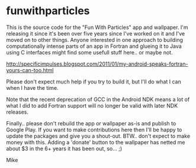 # funwithparticles
This is the source code for the "Fun With Particles" app and wallpaper. I'm releasing it since it's been over five years since I've worked on it and I've moved on to other things.  Anyone interested in one approach to building computationally intense parts of an app in Fortran and glueing it to Java using C interfaces might find some usefull stuff here.. or maybe not.

http://specificimpulses.blogspot.com/2011/01/my-android-speaks-fortran-yours-can-too.html

Please don't expect much help if you try to build it, but I'll do what I can when I have the time.

Note that the recent deprecation of GCC in the Android NDK means a lot of what I did to add Fortran support will no longer be valid with later NDK releases.

Finally.. please don't rebuild the app or wallpaper as-is and publish to Google Play. If you want to make contributions here then I'll be happy to update the packages and give you a shout-out.  BTW.. don't expect to make money with this.  Adding a 'donate' button to the wallpaper has netted me about $3 in the 6+ years it has been out, so... ;)

Mike
